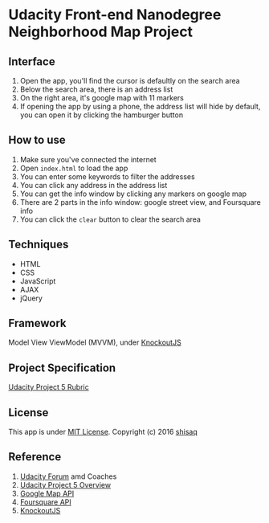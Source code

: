 # Udacity Front-end Nanodegree Neighborhood Map Project

## Interface

1. Open the app, you'll find the cursor is defaultly on the search area
2. Below the search area, there is an address list
3. On the right area, it's google map with 11 markers
4. If opening the app by using a phone, the address list will hide by default, you can open it by clicking the hamburger button

## How to use

1. Make sure you've connected the internet
2. Open `index.html` to load the app
3. You can enter some keywords to filter the addresses
4. You can click any address in the address list
5. You can get the info window by clicking any markers on google map
6. There are 2 parts in the info window: google street view, and Foursquare info
7. You can click the `clear` button to clear the search area

## Techniques

* HTML
* CSS
* JavaScript
* AJAX
* jQuery

## Framework

Model View ViewModel (MVVM), under [KnockoutJS](http://knockoutjs.com/)

## Project Specification

[Udacity Project 5 Rubric](https://review.udacity.com/?&_ga=1.161147773.1967570934.1458685588#!/rubrics/17/view)

## License

This app is under [MIT License](http://choosealicense.com/licenses/mit/). Copyright (c) 2016 [shisaq](https://github.com/shisaq)

## Reference
1. [Udacity Forum](https://discussions.udacity.com/c/nd001-neighborhood-map-project) amd Coaches
2. [Udacity Project 5 Overview](https://github.com/udacity/fend-office-hours/tree/master/Javascript%20Design%20Patterns/P5%20Project%20Overview)
3. [Google Map API](https://developers.google.com/maps/documentation/javascript/reference)
4. [Foursquare API](https://developer.foursquare.com/)
5. [KnockoutJS](http://knockoutjs.com/documentation/introduction.html)
